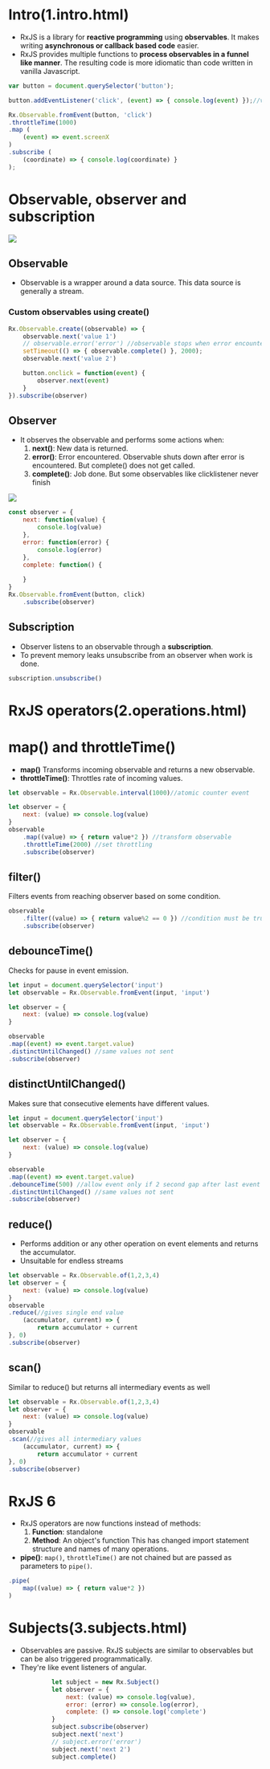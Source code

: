 # Intro(1.intro.html)
- RxJS is a library for **reactive programming** using **observables**. It makes writing **asynchronous or callback based code** easier.
- RxJS provides multiple functions to **process observables in a funnel like manner**. The resulting code is more idiomatic than code written in vanilla Javascript.
```js
var button = document.querySelector('button');

button.addEventListener('click', (event) => { console.log(event) });//vanilla

Rx.Observable.fromEvent(button, 'click')
.throttleTime(1000)
.map (
    (event) => event.screenX
)
.subscribe (
    (coordinate) => { console.log(coordinate) }
);
```
# Observable, observer and subscription
![](images/2020-03-17-18-13-16.png)
## Observable
- Observable is a wrapper around a data source. This data source is generally a stream.

### Custom observables using create()
```js
Rx.Observable.create((observable) => {
    observable.next('value 1')
    // observable.error('error') //observable stops when error encountered
    setTimeout(() => { observable.complete() }, 2000);
    observable.next('value 2')

    button.onclick = function(event) {
        observer.next(event)
    }
}).subscribe(observer)
```
## Observer
- It observes the observable and performs some actions when:
    1. **next()**: New data is returned.
    2. **error()**: Error encountered. Observable shuts down after error is encountered. But complete() does not get called.
    3. **complete()**: Job done. But some observables like clicklistener never finish

![](images/2020-03-17-18-19-30.png)
```js
const observer = {
    next: function(value) {
        console.log(value)
    },
    error: function(error) {
        console.log(error)
    },
    complete: function() {
        
    }
}
Rx.Observable.fromEvent(button, click)
    .subscribe(observer)
```
## Subscription
- Observer listens to an observable through a **subscription**.
- To prevent memory leaks unsubscribe from an observer when work is done.
```js
subscription.unsubscribe()
```

# RxJS operators(2.operations.html)
# map() and throttleTime()
- **map()** Transforms incoming observable and returns a new observable.
- **throttleTime()**: Throttles rate of incoming values.
```js
let observable = Rx.Observable.interval(1000)//atomic counter event

let observer = {
    next: (value) => console.log(value)
}
observable
    .map((value) => { return value*2 }) //transform observable
    .throttleTime(2000) //set throttling
    .subscribe(observer)
```

## filter()
Filters events from reaching observer based on some condition.
```js
observable
    .filter((value) => { return value%2 == 0 }) //condition must be true
    .subscribe(observer)
```

## debounceTime()
Checks for pause in event emission.
```js
let input = document.querySelector('input')
let observable = Rx.Observable.fromEvent(input, 'input')

let observer = {
    next: (value) => console.log(value)
}

observable
.map((event) => event.target.value)
.distinctUntilChanged() //same values not sent
.subscribe(observer)
```

## distinctUntilChanged()
Makes sure that consecutive elements have different values.
```js
let input = document.querySelector('input')
let observable = Rx.Observable.fromEvent(input, 'input')

let observer = {
    next: (value) => console.log(value)
}

observable
.map((event) => event.target.value)
.debounceTime(500) //allow event only if 2 second gap after last event
.distinctUntilChanged() //same values not sent
.subscribe(observer)
```

## reduce()
- Performs addition or any other operation on event elements and returns the accumulator.
- Unsuitable for endless streams
```js
let observable = Rx.Observable.of(1,2,3,4)
let observer = {
    next: (value) => console.log(value)
}
observable
.reduce(//gives single end value
    (accumulator, current) => {
        return accumulator + current
}, 0)
.subscribe(observer)
```

## scan()
Similar to reduce() but returns all intermediary events as well
```js
let observable = Rx.Observable.of(1,2,3,4)
let observer = {
    next: (value) => console.log(value)
}
observable
.scan(//gives all intermediary values
    (accumulator, current) => {
        return accumulator + current
}, 0)
.subscribe(observer)
```

# RxJS 6
- RxJS operators are now functions instead of methods:
    1. **Function**: standalone
    2. **Method**: An object's function
This has changed import statement structure and names of many operations.
- **pipe()**: ```map()```, ```throttleTime()``` are not chained but are passed as parameters to ```pipe()```.
```js
.pipe(
    map((value) => { return value*2 })
)
```

# Subjects(3.subjects.html)
- Observables are passive. RxJS subjects are similar to observables but can be also triggered programmatically.
- They're like event listeners of angular.
```js
            let subject = new Rx.Subject()
            let observer = {
                next: (value) => console.log(value),
                error: (error) => console.log(error),
                complete: () => console.log('complete')
            }
            subject.subscribe(observer)
            subject.next('next')
            // subject.error('error')
            subject.next('next 2')
            subject.complete()
```
